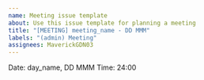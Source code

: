 ```yaml
---
name: Meeting issue template
about: Use this issue template for planning a meeting
title: "[MEETING] meeting_name - DD MMM"
labels: "(admin) Meeting"
assignees: MaverickGDN03
---
```


Date: day_name, DD MMM
Time: 24:00
